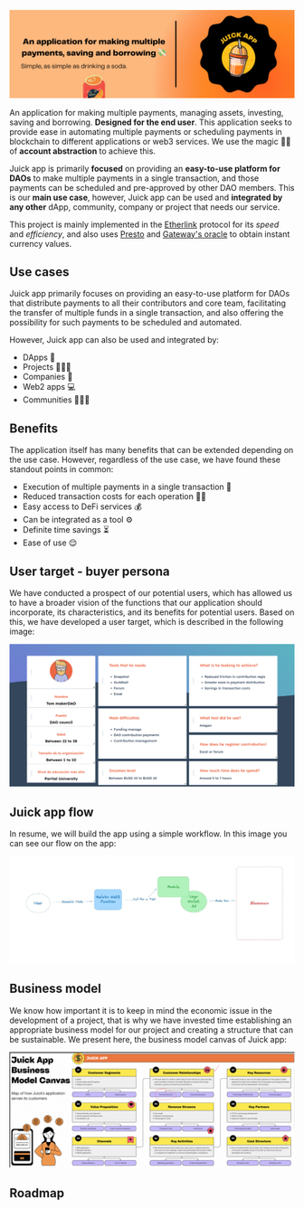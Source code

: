 ![Patron](/public/juick-background.png)
<p>
An application for making multiple payments, managing assets, investing, saving and borrowing. <b>Designed for the end user</b>. This application seeks to provide ease in automating multiple payments or scheduling payments in blockchain to different applications or web3 services. We use the magic 🧙🏼 of <b>account abstraction</b> to achieve this.

Juick app is primarily <b>focused</b> on providing an <b>easy-to-use platform for DAOs</b> to make multiple payments in a single transaction, and those payments can be scheduled and pre-approved by other DAO members. This is our <b>main use case</b>, however, Juick app can be used and <b>integrated by any other</b> dApp, community, company or project that needs our service.

This project is mainly implemented in the <a href="https://www.etherlink.com/">Etherlink</a> protocol for its <i>speed</i> and <i>efficiency</i>, and also uses <a href="https://gateway.fm/presto/">Presto</a> and <a href="https://gateway.fm/#goods-sec">Gateway's oracle</a> to obtain instant currency values.
</p>
<h2>Use cases</h2>
<p>
Juick app primarily focuses on providing an easy-to-use platform for DAOs that distribute payments to all their contributors and core team, facilitating the transfer of multiple funds in a single transaction, and also offering the possibility for such payments to be scheduled and automated.

However, Juick app can also be used and integrated by:

- DApps 📲
- Projects 🧑🏻‍💻
- Companies 🏢
- Web2 apps 💻
- Communities 🙎🏻‍♀️
</p>
<h2>Benefits</h2>
<p>
The application itself has many benefits that can be extended depending on the use case. However, regardless of the use case, we have found these standout points in common:

- Execution of multiple payments in a single transaction 💸
- Reduced transaction costs for each operation 🫰🏼
- Easy access to DeFi services 💰
- Can be integrated as a tool ⚙️
- Definite time savings ⏳
- Ease of use 😌
</p>
<h2>User target - buyer persona</h2>
<p>
We have conducted a prospect of our potential users, which has allowed us to have a broader vision of the functions that our application should incorporate, its characteristics, and its benefits for potential users. Based on this, we have developed a user target, which is described in the following image:
</p>

![BuyerPersona](/public/buyer-persona.png)
<h2>Juick app flow</h2>
<p>
In resume, we will build the app using a simple workflow. In this image you can see our flow on the app:

![Juick workflow](/public/juick-workflow.jpeg)
</p>
<h2>Business model</h2>
<p>
We know how important it is to keep in mind the economic issue in the development of a project, that is why we have invested time establishing an appropriate business model for our project and creating a structure that can be sustainable. We present here, the business model canvas of Juick app:

![BusinessModelCanvas](/public/juick-app-business-model-canvas.png)
</p>
<h2>Roadmap</h2>
<p>

</p>